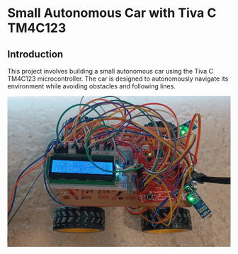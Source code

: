 # Small Autonomous Car with Tiva C TM4C123


## Introduction

This project involves building a small autonomous car using the Tiva C TM4C123 microcontroller. The car is designed to autonomously navigate its environment while avoiding obstacles and following lines.


<img src="https://github.com/hanyNaji/ARM_Projects_TivaC/blob/main/LiCar%20-%20Autonomous%20small%20car/Documentation/car1.jpeg" alt="Alt text" title="Tiva C preview">


